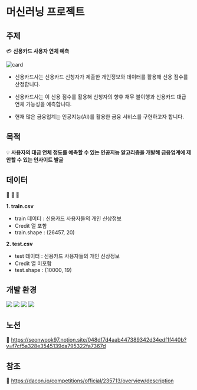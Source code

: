 # 머신러닝 프로젝트 

## 주제

:credit_card: **신용카드 사용자 연체 예측**

![card](https://user-images.githubusercontent.com/92377162/147651495-c46e131c-2db3-456e-a899-ace07f7de268.png)

* 신용카드사는 신용카드 신청자가 제출한 개인정보와 데이터를 활용해 신용 점수를 산정합니다.

* 신용카드사는 이 신용 점수를 활용해 신청자의 향후 채무 불이행과 신용카드 대급 연체 가능성을 예측합니다.

* 현재 많은 금융업계는 인공지능(AI)를 활용한 금융 서비스를 구현하고자 합니다.


## 목적

:bulb: **사용자의 대금 연체 정도를 예측할 수 있는 인공지능 알고리즘을 개발해 금융업계에 제안할 수 있는 인사이트 발굴**


## 데이터

:memo: :memo: :memo:

**1. train.csv**
   * train 데이터 : 신용카드 사용자들의 개인 신상정보 
   * Credit 열 포함 
   * train.shape : (26457, 20)


**2. test.csv**
   * test 데이터 : 신용카드 사용자들의 개인 신상정보 
   * Credit 열 미포함
   * test.shape : (10000, 19)
   
   
## 개발 환경

<div align=left> 
   <img src="https://img.shields.io/badge/python-3776AB?style=for-the-badge&logo=python&logoColor=white"> 
   <img src="https://img.shields.io/badge/jupyter-F37626?style=for-the-badge&logo=jupyter&logoColor=white">
   <img src="https://img.shields.io/badge/google colab-F9AB00?style=for-the-badge&logo=google colab&logoColor=white"> 
   <img src="https://img.shields.io/badge/scikit learn-F7931E?style=for-the-badge&logo=scikit learn&logoColor=white"> 
   <br>
</div> 


## 노션

:link: <https://seonwook97.notion.site/048df7d4aab447389342d34edf1f440b?v=f7cf5a328e3545139da795322fa7367d>


## 참조

:link: <https://dacon.io/competitions/official/235713/overview/description>
